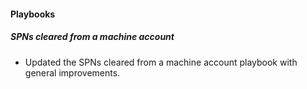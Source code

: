 
#### Playbooks

##### SPNs cleared from a machine account

- Updated the SPNs cleared from a machine account playbook with general improvements.
